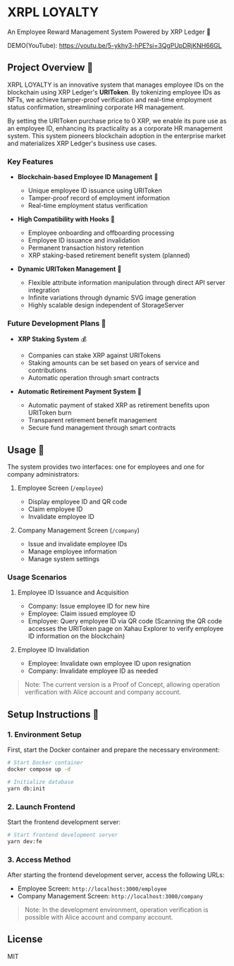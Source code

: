 # XRPL LOYALTY

An Employee Reward Management System Powered by XRP Ledger 🎯

DEMO(YouTube): https://youtu.be/5-ykhy3-hPE?si=3QgPUpDRjKNH66GL

## Project Overview 📖

XRPL LOYALTY is an innovative system that manages employee IDs on the blockchain using XRP Ledger's **URIToken**.
By tokenizing employee IDs as NFTs, we achieve tamper-proof verification and real-time employment status confirmation, streamlining corporate HR management.

By setting the URIToken purchase price to 0 XRP, we enable its pure use as an employee ID, enhancing its practicality as a corporate HR management system.
This system pioneers blockchain adoption in the enterprise market and materializes XRP Ledger's business use cases.

### Key Features

- **Blockchain-based Employee ID Management** 🔐
  - Unique employee ID issuance using URIToken
  - Tamper-proof record of employment information
  - Real-time employment status verification

- **High Compatibility with Hooks** 🔄
  - Employee onboarding and offboarding processing
  - Employee ID issuance and invalidation
  - Permanent transaction history retention
  - XRP staking-based retirement benefit system (planned)

- **Dynamic URIToken Management** 🎨
  - Flexible attribute information manipulation through direct API server integration
  - Infinite variations through dynamic SVG image generation
  - Highly scalable design independent of StorageServer

### Future Development Plans 🚀

- **XRP Staking System** 💰
  - Companies can stake XRP against URITokens
  - Staking amounts can be set based on years of service and contributions
  - Automatic operation through smart contracts

- **Automatic Retirement Payment System** 💸
  - Automatic payment of staked XRP as retirement benefits upon URIToken burn
  - Transparent retirement benefit management
  - Secure fund management through smart contracts

## Usage 🚀

The system provides two interfaces: one for employees and one for company administrators:

1. Employee Screen (`/employee`)
   - Display employee ID and QR code
   - Claim employee ID
   - Invalidate employee ID

2. Company Management Screen (`/company`)
   - Issue and invalidate employee IDs
   - Manage employee information
   - Manage system settings

### Usage Scenarios

1. Employee ID Issuance and Acquisition
   - Company: Issue employee ID for new hire
   - Employee: Claim issued employee ID
   - Employee: Query employee ID via QR code (Scanning the QR code accesses the URIToken page on Xahau Explorer to verify employee ID information on the blockchain)

2. Employee ID Invalidation
   - Employee: Invalidate own employee ID upon resignation
   - Company: Invalidate employee ID as needed

> Note: The current version is a Proof of Concept, allowing operation verification with Alice account and company account.

## Setup Instructions 🚀

### 1. Environment Setup

First, start the Docker container and prepare the necessary environment:

```bash
# Start Docker container
docker compose up -d

# Initialize database
yarn db:init
```

### 2. Launch Frontend

Start the frontend development server:

```bash
# Start frontend development server
yarn dev:fe
```

### 3. Access Method

After starting the frontend development server, access the following URLs:

- Employee Screen: `http://localhost:3000/employee`
- Company Management Screen: `http://localhost:3000/company`

> Note: In the development environment, operation verification is possible with Alice account and company account.

## License

MIT
